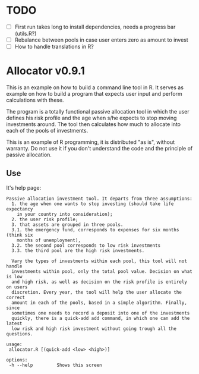 # TODO

- [ ] First run takes long to install dependencies, needs a progress bar (utils.R?)
- [ ] Rebalance between pools in case user enters zero as amount to invest
- [ ] How to handle translations in R?

# Allocator v0.9.1

This is an example on how to build a command line tool in R. It serves as example on how to build a program that expects user input and perform calculations with these.


The program is a totally functional passive allocation tool in which the user defines his risk profile and the age when s/he expects to stop moving investments around. The tool then calculates how much to allocate into each of the pools of investments.

This is an example of R programming, it is distributed "as is", without warranty. Do not use it if you don't understand the code and the principle of passive allocation. 

## Use

It's help page: 

```
Passive allocation investment tool. It departs from three assumptions:
  1. the age when one wants to stop investing (should take life expectancy
    in your country into consideration);
  2. the user risk profile;
  3. that assets are grouped in three pools.
  3.1. the emergency fund, corresponds to expenses for six months (think six
    months of unemployment),
  3.2. the second pool corresponds to low risk investments
  3.3. the third pool are the high risk investments.

  Vary the types of investments within each pool, this tool will not handle
  investments within pool, only the total pool value. Decision on what is low
  and high risk, as well as decision on the risk profile is entirely on users
  discretion. Every year, the tool will help the user allocate the correct
  amount in each of the pools, based in a simple algorithm. Finally, since
  sometimes one needs to record a deposit into one of the investments
  quickly, there is a quick-add add command, in which one can add the latest
  low risk and high risk investment without going trough all the questions.

usage:
 allocator.R [(quick-add <low> <high>)]

options:
 -h --help         Shows this screen

```

